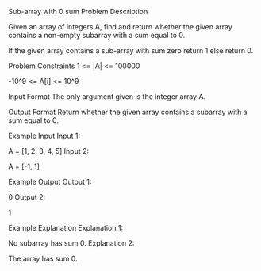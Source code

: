Sub-array with 0 sum
Problem Description

Given an array of integers A, find and return whether the given array contains a non-empty subarray with a sum equal to 0.

If the given array contains a sub-array with sum zero return 1 else return 0.



Problem Constraints
1 <= |A| <= 100000

-10^9 <= A[i] <= 10^9



Input Format
The only argument given is the integer array A.



Output Format
Return whether the given array contains a subarray with a sum equal to 0.



Example Input
Input 1:

 A = [1, 2, 3, 4, 5]
Input 2:

 A = [-1, 1]


Example Output
Output 1:

 0
Output 2:

 1


Example Explanation
Explanation 1:

 No subarray has sum 0.
Explanation 2:

 The array has sum 0.